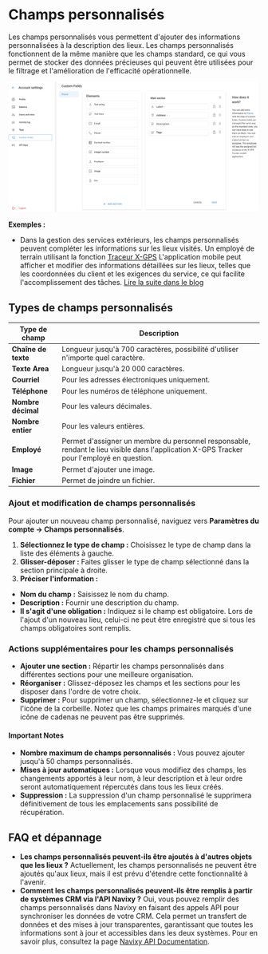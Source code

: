 # Champs personnalisés

Les champs personnalisés vous permettent d'ajouter des informations personnalisées à la description des lieux. Les champs personnalisés fonctionnent de la même manière que les champs standard, ce qui vous permet de stocker des données précieuses qui peuvent être utilisées pour le filtrage et l'amélioration de l'efficacité opérationnelle.

![](../../guide-de-litilizateur/compte/attachments/image-20240718-172504.png)

**Exemples :**

* Dans la gestion des services extérieurs, les champs personnalisés peuvent compléter les informations sur les lieux visités. Un employé de terrain utilisant la fonction [Traceur X-GPS](https://x-gps.app/) L'application mobile peut afficher et modifier des informations détaillées sur les lieux, telles que les coordonnées du client et les exigences du service, ce qui facilite l'accomplissement des tâches. [Lire la suite dans le blog](https://www.navixy.com/blog/custom-fields-navixy/)

## Types de champs personnalisés

| **Type de champ**   | **Description**                                                                                                                            |
| ------------------- | ------------------------------------------------------------------------------------------------------------------------------------------ |
| **Chaîne de texte** | Longueur jusqu'à 700 caractères, possibilité d'utiliser n'importe quel caractère.                                                          |
| **Texte Area**      | Longueur jusqu'à 20 000 caractères.                                                                                                        |
| **Courriel**        | Pour les adresses électroniques uniquement.                                                                                                |
| **Téléphone**       | Pour les numéros de téléphone uniquement.                                                                                                  |
| **Nombre décimal**  | Pour les valeurs décimales.                                                                                                                |
| **Nombre entier**   | Pour les valeurs entières.                                                                                                                 |
| **Employé**         | Permet d'assigner un membre du personnel responsable, rendant le lieu visible dans l'application X-GPS Tracker pour l'employé en question. |
| **Image**           | Permet d'ajouter une image.                                                                                                                |
| **Fichier**         | Permet de joindre un fichier.                                                                                                              |

### Ajout et modification de champs personnalisés

Pour ajouter un nouveau champ personnalisé, naviguez vers **Paramètres du compte → Champs personnalisés**.

1. **Sélectionnez le type de champ :** Choisissez le type de champ dans la liste des éléments à gauche.
2. **Glisser-déposer :** Faites glisser le type de champ sélectionné dans la section principale à droite.
3. **Préciser l'information :**

* **Nom du champ :** Saisissez le nom du champ.
* **Description :** Fournir une description du champ.
* **Il s'agit d'une obligation :** Indiquez si le champ est obligatoire. Lors de l'ajout d'un nouveau lieu, celui-ci ne peut être enregistré que si tous les champs obligatoires sont remplis.

### Actions supplémentaires pour les champs personnalisés

* **Ajouter une section :** Répartir les champs personnalisés dans différentes sections pour une meilleure organisation.
* **Réorganiser :** Glissez-déposez les champs et les sections pour les disposer dans l'ordre de votre choix.
* **Supprimer :** Pour supprimer un champ, sélectionnez-le et cliquez sur l'icône de la corbeille. Notez que les champs primaires marqués d'une icône de cadenas ne peuvent pas être supprimés.

#### Important Notes

* **Nombre maximum de champs personnalisés :** Vous pouvez ajouter jusqu'à 50 champs personnalisés.
* **Mises à jour automatiques :** Lorsque vous modifiez des champs, les changements apportés à leur nom, à leur description et à leur ordre seront automatiquement répercutés dans tous les lieux créés.
* **Suppression :** La suppression d'un champ personnalisé le supprimera définitivement de tous les emplacements sans possibilité de récupération.

## FAQ et dépannage

* **Les champs personnalisés peuvent-ils être ajoutés à d'autres objets que les lieux ?** Actuellement, les champs personnalisés ne peuvent être ajoutés qu'aux lieux, mais il est prévu d'étendre cette fonctionnalité à l'avenir.
* **Comment les champs personnalisés peuvent-ils être remplis à partir de systèmes CRM via l'API Navixy ?** Oui, vous pouvez remplir des champs personnalisés dans Navixy en faisant des appels API pour synchroniser les données de votre CRM. Cela permet un transfert de données et des mises à jour transparentes, garantissant que toutes les informations sont à jour et accessibles dans les deux systèmes. Pour en savoir plus, consultez la page [Navixy API Documentation](https://www.navixy.com/docs/navixy-api).
